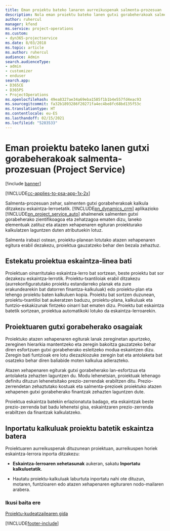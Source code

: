 ```yaml
---
title: Eman proiektu bateko lanaren aurreikuspenak salmenta-prozesuan
description: Nola eman proiektu bateko lanen gutxi gorabeherakoak salmenta-prozesuan Project Service-n
author: ruhercul
manager: kfend
ms.service: project-operations
ms.custom:
- dyn365-projectservice
ms.date: 8/03/2018
ms.topic: article
ms.author: ruhercul
audience: Admin
search.audienceType:
- admin
- customizer
- enduser
search.app:
- D365CE
- D365PS
- ProjectOperations
ms.openlocfilehash: 49ea8327ae34a69eba1585f1b1b4e557fd4eac93
ms.sourcegitcommit: fa32b1893286f20271fa4ec4be8fc68bd135f53c
ms.translationtype: HT
ms.contentlocale: eu-ES
ms.lasthandoff: 02/15/2021
ms.locfileid: "5283533"
---
```

# <a name="provide-work-estimates-for-a-project-during-the-sales-process-project-service"></a>Eman proiektu bateko lanen gutxi gorabeherakoak salmenta-prozesuan (Project Service)

[!include [banner](../includes/psa-now-project-operations.md)]

[!INCLUDE[cc-applies-to-psa-app-1x-2x](../includes/cc-applies-to-psa-app-1x-2x.md)]

Salmenta-prozesuan zehar, salmenten gutxi gorabeherakoak kalkula ditzakezu eskaintza-lerroetatik. [!INCLUDE[pn_dynamics_crm](../includes/pn-dynamics-crm.md)] aplikazioko [!INCLUDE[pn_project_service_auto](../includes/pn-project-service-auto.md)] ahalmenek salmenten gutxi gorabeherako zientifikoagoa eta zehatzagoa ematen dizu, laneko elementuak zatituz eta atazen xehapenaren egituran proiekturako kalkulatzen laguntzen duten atributuekin lotuz.  
  
 Salmenta irabazi ostean, proiektu-planean lotutako atazen xehapenaren egitura erabil dezakezu, proiektua gauzatzeko behar den bezala zehaztuz.  
  
## <a name="link-a-project-to-a-quote-line"></a>Estekatu proiektua eskaintza-linea bati  
 Proiektuan oinarritutako eskaintza-lerro bat sortzean, beste proiektu bat sor dezakezu eskaintza-lerrotik. Proiektu-txantiloiak erabil ditzakezu (aurrekonfiguratutako proiektu estandarreko planak eta zure erakundearekin bat datorren finantza-kalkuluak) edo proiektu-plan eta lehengo proiektu baten kalkuluen kopia. Proiektu bat sortzen duzunean, proiektu-txantiloi bat aukeratzen baduzu, proiektu-plana, kalkuluak eta funtzio-eskakizunak fintzeko oinarri bat ematen dizu. Proiektu bat eskaintza batetik sortzean, proiektua automatikoki lotuko da eskaintza-lerroarekin.  
  
## <a name="project-estimate-components"></a>Proiektuaren gutxi gorabeherako osagaiak  
 Proiektuko atazen xehapenaren egiturak lanak zereginetan apurtzeko, zereginen hierarkia mantentzeko eta zeregin bakoitza gauzatzeko behar diren esfortzuen gutxi gorabeherako esleitzeko modua eskaintzen dizu. Zeregin bati funtzioak ere lotu diezazkiozuke zeregin bat eta antolaketa bat osatzeko behar diren baliabide moten kalkulua adierazteko.  
  
 Atazen xehapenaren egiturak gutxi gorabeherako lan-esfortzua eta antolaketa zehazten laguntzen du. Modu lehenetsian, proiektuak lehenago definitu dituzun lehenetsitako prezio-zerrendak erabiltzen ditu. Prezio-zerrendetan zehaztutako kostuak eta salmenta-prezioek proiektuko atazen xehapenen gutxi gorabeherako finantzak zehazten laguntzen dute.  
  
 Proiektua eskaintza batekin erlazionatuta badago, eta eskaintzak beste prezio-zerrenda bat badu lehenetsi gisa, eskaintzaren prezio-zerrenda erabiltzen da finantzak kalkulatzeko.  
  
## <a name="import-estimates-from-a-project-into-a-quote"></a>Inportatu kalkuluak proiektu batetik eskaintza batera  
 Proiektuaren aurreikuspenak dituzunean proiektuan, aurreikuspen horiek eskaintza-lerrora inporta ditzakezu:  
  
-   **Eskaintza-lerroaren xehetasunak** aukeran, sakatu **Inportatu kalkuluetatik**. 

-   Hautatu proiektu-kalkuluak laburtuta inportatu nahi ote dituzun, motaren, funtzioaren edo atazen xehapenaren egituraren nodo-mailaren arabera.  
  
### <a name="see-also"></a>Ikusi baita ere  
 [Proiektu-kudeatzailearen gida](../psa/project-manager-guide.md)


[!INCLUDE[footer-include](../includes/footer-banner.md)]